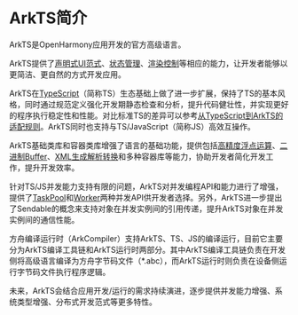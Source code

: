 # ArkTS简介

ArkTS是OpenHarmony应用开发的官方高级语言。

ArkTS提供了[声明式UI范式](../quick-start/arkts-declarative-ui-description.md)、[状态管理](../quick-start/arkts-state-management-overview.md)、[渲染控制](../quick-start/arkts-rendering-control-overview.md)等相应的能力，让开发者能够以更简洁、更自然的方式开发应用。

ArkTS在[TypeScript](https://www.typescriptlang.org/)（简称TS）生态基础上做了进一步扩展，保持了TS的基本风格，同时通过规范定义强化开发期静态检查和分析，提升代码健壮性，并实现更好的程序执行稳定性和性能。对比标准TS的差异可以参考[从TypeScript到ArkTS的适配规则](../quick-start/typescript-to-arkts-migration-guide.md)。ArkTS同时也支持与TS/JavaScript（简称JS）高效互操作。

ArkTS基础类库和容器类库增强了语言的基础功能，提供包括[高精度浮点运算](../reference/apis-arkts/js-apis-arkts-decimal.md)、[二进制Buffer](buffer.md)、[XML生成解析转换](xml-overview.md)和多种容器库等能力，协助开发者简化开发工作，提升开发效率。

针对TS/JS并发能力支持有限的问题，ArkTS对并发编程API和能力进行了增强，提供了[TaskPool](taskpool-introduction.md)和[Worker](worker-introduction.md)两种并发API供开发者选择。另外，ArkTS进一步提出了Sendable的概念来支持对象在并发实例间的引用传递，提升ArkTS对象在并发实例间的通信性能。

方舟编译运行时（ArkCompiler）支持ArkTS、TS、JS的编译运行，目前它主要分为ArkTS编译工具链和ArkTS运行时两部分。其中ArkTS编译工具链负责在开发侧将高级语言编译为方舟字节码文件（\*.abc），而ArkTS运行时则负责在设备侧运行字节码文件执行程序逻辑。

未来，ArkTS会结合应用开发/运行的需求持续演进，逐步提供并发能力增强、系统类型增强、分布式开发范式等更多特性。
